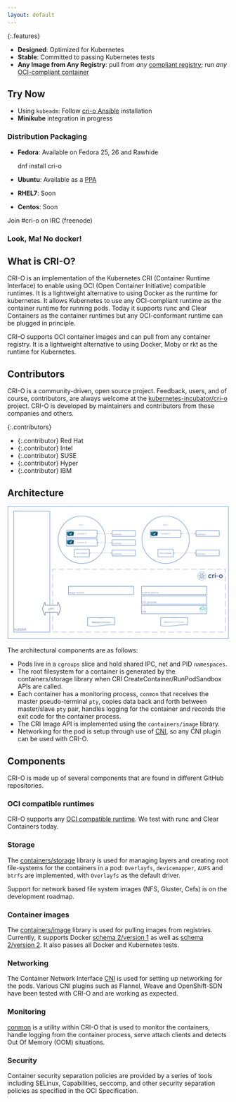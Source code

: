 ```yaml
---
layout: default
---
```


{:.features}
* **Designed**: Optimized for Kubernetes
* **Stable**: Committed to passing Kubernetes tests
* **Any Image from Any Registry**: pull from *any* [compliant registry](#container-images); run *any* [OCI-compliant container](#oci-compatible-runtimes)

## Try Now

* Using `kubeadm`: Follow [cri-o Ansible](https://github.com/cri-o/cri-o-ansible) installation
* **Minikube** integration in progress

### Distribution Packaging

* **Fedora**: Available on Fedora 25, 26 and Rawhide

    dnf install cri-o
* **Ubuntu**: Available as a [PPA](https://launchpad.net/~projectatomic/+archive/ubuntu/ppa)
* **RHEL7**: Soon
* **Centos**: Soon

Join #cri-o on IRC (freenode)

### Look, Ma! No docker!

<script type="text/javascript" src="https://asciinema.org/a/124131.js" id="asciicast-124131" async></script>

## What is CRI-O?

CRI-O is an implementation of the Kubernetes CRI (Container Runtime Interface) to enable using
OCI (Open Container Initiative) compatible runtimes.
It is a lightweight alternative to using Docker as the runtime for kubernetes.
It allows Kubernetes to use any OCI-compliant
runtime as the container runtime for running pods. Today it supports runc and Clear Containers
as the container runtimes but any OCI-conformant runtime can be plugged in principle.

CRI-O supports OCI container images and can pull from any container registry.
It is a lightweight alternative to using Docker, Moby or rkt as the runtime for Kubernetes.

## Contributors

CRI-O is a community-driven, open source project. Feedback, users, and of course, contributors, are always welcome at the [kubernetes-incubator/cri-o](https://github.com/kubernetes-incubator/cri-o) project. CRI-O is developed by maintainers and contributors from these companies and others.

{:.contributors}
* {:.contributor} Red Hat
* {:.contributor} Intel
* {:.contributor} SUSE
* {:.contributor} Hyper
* {:.contributor} IBM

## Architecture

![CRI-O architecture](assets/images/architecture.png)

The architectural components are as follows:

- Pods live in a `cgroups` slice and hold shared IPC, net and PID `namespaces`.
- The root filesystem for a container is generated by the containers/storage library when CRI CreateContainer/RunPodSandbox APIs are called.
- Each container has a monitoring process, `conmon` that receives the master pseudo-terminal `pty`, copies data back and forth between master/slave `pty` pair, handles logging for the container and records the exit code for the container process.
- The CRI Image API is implemented using the `containers/image` library.
- Networking for the pod is setup through use of [CNI](https://github.com/containernetworking/cni), so any CNI plugin can be used with CRI-O.

## Components

CRI-O is made up of several components that are found in different GitHub repositories.  

### OCI compatible runtimes

CRI-O supports any [OCI compatible runtime](https://github.com/opencontainers/runtime-tools).
We test with runc and Clear Containers today.

### Storage

The [containers/storage](https://github.com/containers/storage) library is used for managing layers
and creating root file-systems for the containers in a pod: `Overlayfs`, `devicemapper`, `AUFS` and `btrfs`
are implemented, with `Overlayfs` as the default driver.

Support for network based file system images (NFS, Gluster, Cefs) is on the development roadmap.

### Container images

The [containers/image](https://github.com/containers/image) library is used for pulling images from registries.
Currently, it supports Docker [schema 2/version 1](https://docs.docker.com/registry/spec/manifest-v2-1/)
as well as [schema 2/version 2](https://docs.docker.com/registry/spec/manifest-v2-2/).
It also passes all Docker and Kubernetes tests.

### Networking
The Container Network Interface [CNI](https://github.com/containernetworking/cni) is used for setting up networking for the pods.
Various CNI plugins such as Flannel, Weave and OpenShift-SDN have been tested with CRI-O and are working as expected.

### Monitoring

[conmon](https://github.com/kubernetes-incubator/cri-o/tree/master/conmon) is a utility within CRI-O that is used to
monitor the containers, handle logging from the container process, serve attach clients and detects Out Of Memory (OOM)
situations.

### Security

Container security separation policies are provided by a series of tools including SELinux, Capabilities, seccomp,
and other security separation policies as specified in the OCI Specification.

<!--
<a class="twitter-timeline"  href="https://twitter.com/hashtag/%22cri-o%22" data-widget-id="862337196434632704">#"cri-o" Tweets</a>
<script>!function(d,s,id){var js,fjs=d.getElementsByTagName(s)[0],p=/^http:/.test(d.location)?'http':'https';if(!d.getElementById(id)){js=d.createElement(s);js.id=id;js.src=p+"://platform.twitter.com/widgets.js";fjs.parentNode.insertBefore(js,fjs);}}(document,"script","twitter-wjs");</script>
-->
